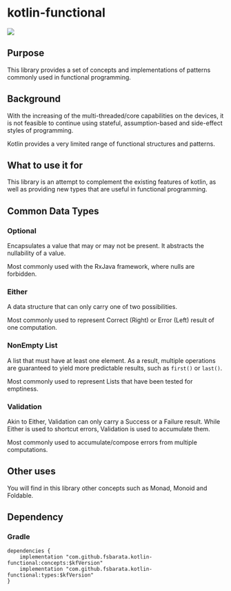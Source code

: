 # kotlin-functional

[![](https://jitpack.io/v/fsbarata/kotlin-functional.svg)](https://jitpack.io/#fsbarata/kotlin-functional)

## Purpose

This library provides a set of concepts and implementations of patterns commonly used in functional programming.

## Background

With the increasing of the multi-threaded/core capabilities on the devices,
it is not feasible to continue using stateful, assumption-based and side-effect styles of programming.

Kotlin provides a very limited range of functional structures and patterns.

## What to use it for

This library is an attempt to complement the existing features of kotlin,
as well as providing new types that are useful in functional programming.

## Common Data Types

### Optional
Encapsulates a value that may or may not be present.
It abstracts the nullability of a value.

Most commonly used with the RxJava framework, where nulls are forbidden.

### Either

A data structure that can only carry one of two possibilities.

Most commonly used to represent Correct (Right) or Error (Left) result of one computation.

### NonEmpty List

A list that must have at least one element.
As a result, multiple operations are guaranteed to yield more predictable results,
such as `first()` or `last()`.

Most commonly used to represent Lists that have been tested for emptiness.

### Validation

Akin to Either, Validation can only carry a Success or a Failure result.
While Either is used to shortcut errors, Validation is used to accumulate them.

Most commonly used to accumulate/compose errors from multiple computations.


## Other uses

You will find in this library other concepts such as Monad, Monoid and Foldable.


## Dependency
### Gradle

```
dependencies {
    implementation "com.github.fsbarata.kotlin-functional:concepts:$kfVersion"
    implementation "com.github.fsbarata.kotlin-functional:types:$kfVersion"
}
```

